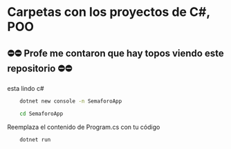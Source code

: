 # Carpetas con los proyectos de C#, POO

## ⛔⛔ Profe me contaron que hay topos viendo este repositorio ⛔⛔

esta lindo c#

```bash
    dotnet new console -n SemaforoApp
```

```bash
    cd SemaforoApp
```

Reemplaza el contenido de Program.cs con tu código

```bash
    dotnet run
```
